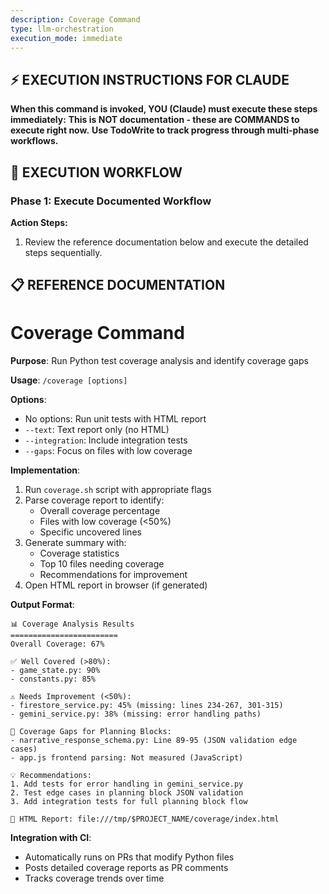 ```yaml
---
description: Coverage Command
type: llm-orchestration
execution_mode: immediate
---
```

## ⚡ EXECUTION INSTRUCTIONS FOR CLAUDE
**When this command is invoked, YOU (Claude) must execute these steps immediately:**
**This is NOT documentation - these are COMMANDS to execute right now.**
**Use TodoWrite to track progress through multi-phase workflows.**

## 🚨 EXECUTION WORKFLOW

### Phase 1: Execute Documented Workflow

**Action Steps:**
1. Review the reference documentation below and execute the detailed steps sequentially.

## 📋 REFERENCE DOCUMENTATION

# Coverage Command

**Purpose**: Run Python test coverage analysis and identify coverage gaps

**Usage**: `/coverage [options]`

**Options**:
- No options: Run unit tests with HTML report
- `--text`: Text report only (no HTML)
- `--integration`: Include integration tests
- `--gaps`: Focus on files with low coverage

**Implementation**:
1. Run `coverage.sh` script with appropriate flags
2. Parse coverage report to identify:
   - Overall coverage percentage
   - Files with low coverage (<50%)
   - Specific uncovered lines
3. Generate summary with:
   - Coverage statistics
   - Top 10 files needing coverage
   - Recommendations for improvement
4. Open HTML report in browser (if generated)

**Output Format**:
```
📊 Coverage Analysis Results
========================
Overall Coverage: 67%

✅ Well Covered (>80%):
- game_state.py: 90%
- constants.py: 85%

⚠️ Needs Improvement (<50%):
- firestore_service.py: 45% (missing: lines 234-267, 301-315)
- gemini_service.py: 38% (missing: error handling paths)

📍 Coverage Gaps for Planning Blocks:
- narrative_response_schema.py: Line 89-95 (JSON validation edge cases)
- app.js frontend parsing: Not measured (JavaScript)

💡 Recommendations:
1. Add tests for error handling in gemini_service.py
2. Test edge cases in planning block JSON validation
3. Add integration tests for full planning block flow

📂 HTML Report: file:///tmp/$PROJECT_NAME/coverage/index.html
```

**Integration with CI**:
- Automatically runs on PRs that modify Python files
- Posts detailed coverage reports as PR comments
- Tracks coverage trends over time
